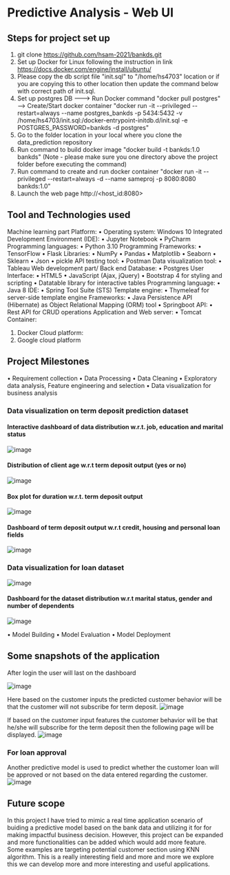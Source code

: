 # Predictive Analysis - Web UI

##  Steps for project set up
1. git clone https://github.com/hsam-2021/bankds.git
2. Set up Docker for Linux following the instruction in link https://docs.docker.com/engine/install/ubuntu/
3. Please copy the db script file "init.sql" to "/home/hs4703" location or if you are copying this to other location then update the command below with correct path of init.sql.
4. Set up postgres DB ---> Run Docker command "docker pull postgres" --> Create/Start docker container "docker run -it --privileged --restart=always --name postgres_bankds -p 5434:5432 -v /home/hs4703/init.sql:/docker-entrypoint-initdb.d/init.sql -e POSTGRES_PASSWORD=bankds -d postgres"
5. Go to the folder location in your local where you clone the data_prediction repository
6. Run command to build docker image "docker build -t  bankds:1.0 bankds"   (Note - please make sure you one directory above the project folder before executing the command)
7. Run command to create and run docker container "docker run -it --privileged --restart=always -d --name sameproj -p 8080:8080 bankds:1.0"
8. Launch the web page http://<host_id:8080> 

## Tool and Technologies used
Machine learning part
Platform:
•	Operating system: Windows 10
Integrated Development Environment (IDE):
•	Jupyter Notebook
•	PyCharm
Programming languages:
•	Python 3.10
Programming Frameworks:
•	TensorFlow
•	Flask
Libraries:
•	NumPy
•	Pandas
•	Matplotlib
•	Seaborn
•	Sklearn
•	Json
•	pickle
API testing tool:
•	Postman
Data visualization tool:
•	Tableau
Web development part/ Back end
Database:
•	Postgres
User Interface:
•	HTML5
•	JavaScript (Ajax, jQuery)
•	Bootstrap 4 for styling and scripting
•	Datatable library for interactive tables
Programming language:
•	Java 8
IDE:
•	Spring Tool Suite (STS)
Template engine:
•	Thymeleaf for server-side template engine
Frameworks:
•	Java Persistence API (Hibernate) as Object Relational Mapping (ORM) tool
•	Springboot
API:
•	Rest API for CRUD operations
Application and Web server:
•	Tomcat
Container:
1.	Docker
Cloud platform:
2.	Google cloud platform


## Project Milestones
• Requirement collection
• Data Processing
• Data Cleaning
• Exploratory data analysis, Feature engineering and selection
• Data visualization for business analysis
  ### Data visualization on term deposit prediction dataset
  #### Interactive dashboard of data distribution w.r.t. job, education and marital status
  ![image](https://user-images.githubusercontent.com/94940146/228030562-7db5fb0a-3bf5-4d1a-bf11-5712e159249f.png)
  #### Distribution of client age w.r.t term deposit output (yes or no)
  ![image](https://user-images.githubusercontent.com/94940146/228030652-866e6a8d-8776-42a0-85ad-7461d7319a92.png)
  #### Box plot for duration w.r.t. term deposit output
  ![image](https://user-images.githubusercontent.com/94940146/228030759-290d4122-7461-4c0c-819b-90dd185fdd11.png)
  #### Dashboard of term deposit output w.r.t credit, housing and personal loan fields
  ![image](https://user-images.githubusercontent.com/94940146/228030900-1d18a021-e1df-4cd2-ab9a-857c79ce9c39.png)
  ### Data visualization for loan dataset
  ![image](https://user-images.githubusercontent.com/94940146/228031018-8f4b3819-16f6-4e78-a0e1-221e0cebb426.png)
  #### Dashboard for the dataset distribution w.r.t marital status, gender and number of dependents
  ![image](https://user-images.githubusercontent.com/94940146/228031095-79d54ce0-764d-4680-8a35-55740fb55e35.png)


• Model Building
• Model Evaluation
• Model Deployment

## Some snapshots of the application

After login the user will last on the dashboard

![image](https://user-images.githubusercontent.com/94940146/228032129-13fd36aa-40cf-4cf1-a0bf-7c7062f3b35e.png)

Here based on the customer inputs the predicted customer behavior will be that the customer will not subscribe for term deposit.
![image](https://user-images.githubusercontent.com/94940146/228032276-fee5c737-5e97-4581-8d06-d9dd2891edd4.png)

If based on the customer input features the customer behavior will be that he/she will subscribe for the term deposit then the following page will be displayed. 
![image](https://user-images.githubusercontent.com/94940146/228032338-c2331b3f-2022-4215-b450-4b714fbd878e.png)

### For loan approval

Another predictive model is used to predict whether the customer loan will be approved or not based on the data entered regarding the customer.
![image](https://user-images.githubusercontent.com/94940146/228032520-1e7573dd-9ea1-4477-8c87-a386713fa39e.png)


## Future scope

In this project I have tried to mimic a real time application scenario of buiding a predictive model based on the bank data and utilizing it for for making impactful business decision. However, this project can be expanded and more functionalities can be added which would add more feature. Some examples are targeting potential customer section using KNN algorithm. This is a really interesting field and more and more we explore this we can develop more and more interesting and useful applications.




